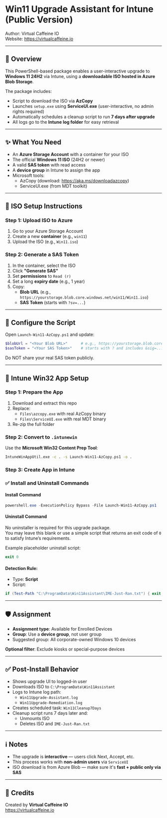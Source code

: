 
# Win11 Upgrade Assistant for Intune (Public Version)

Author: Virtual Caffeine IO  
Website: https://virtualcaffeine.io

---

## 🔄 Overview
This PowerShell-based package enables a user-interactive upgrade to **Windows 11 24H2** via Intune, using a **downloadable ISO hosted in Azure Blob Storage**.

The package includes:
- Script to download the ISO via **AzCopy**
- Launches `setup.exe` using **ServiceUI.exe** (user-interactive, no admin rights required)
- Automatically schedules a cleanup script to run **7 days after upgrade**
- All logs go to the **Intune log folder** for easy retrieval

---

## ✨ What You Need

- An **Azure Storage Account** with a container for your ISO
- The official **Windows 11 ISO** (24H2 or newer)
- A valid **SAS token** with read access
- A **device group** in Intune to assign the app
- Microsoft tools:
  - AzCopy (download: https://aka.ms/downloadazcopy)
  - ServiceUI.exe (from MDT toolkit)

---

## 📂 ISO Setup Instructions

### Step 1: Upload ISO to Azure
1. Go to your Azure Storage Account
2. Create a new **container** (e.g., `win11`)
3. Upload the ISO (e.g., `Win11.iso`)

### Step 2: Generate a SAS Token
1. In the container, select the ISO
2. Click **"Generate SAS"**
3. Set **permissions** to `Read (r)`
4. Set a long **expiry date** (e.g., 1 year)
5. Copy:
   - **Blob URL** (e.g., `https://yourstorage.blob.core.windows.net/win11/Win11.iso`)
   - **SAS Token** (starts with `?sv=...`)

---

## 📝 Configure the Script
Open `Launch-Win11-AzCopy.ps1` and update:

```powershell
$blobUrl = "<Your Blob URL>"      # e.g., https://yourstorage.blob.core.windows.net/win11/Win11.iso
$sasToken = "<Your SAS Token>"    # starts with ? and includes &sig=...
```

Do NOT share your real SAS token publicly.

---

## 📄 Intune Win32 App Setup

### Step 1: Prepare the App
1. Download and extract this repo
2. Replace:
   - `Files\azcopy.exe` with real AzCopy binary
   - `Files\ServiceUI.exe` with real MDT binary
3. Re-zip the full folder

### Step 2: Convert to `.intunewin`
Use the **Microsoft Win32 Content Prep Tool**:
```bash
IntuneWinAppUtil.exe -c . -s Launch-Win11-AzCopy.ps1 -o .
```

### Step 3: Create App in Intune

### ✅ Install and Uninstall Commands

#### Install Command
```powershell
powershell.exe -ExecutionPolicy Bypass -File Launch-Win11-AzCopy.ps1
```

#### Uninstall Command
No uninstaller is required for this upgrade package.  
You may leave this blank or use a simple script that returns an exit code of `0` to satisfy Intune’s requirements.

Example placeholder uninstall script:
```powershell
exit 0
```

#### Detection Rule:
- Type: **Script**
- Script:
```powershell
if (Test-Path "C:\ProgramData\Win11Assistant\IME-Just-Ran.txt") { exit 0 } else { exit 1 }
```

---

## 🛡 Assignment
- **Assignment type**: Available for Enrolled Devices
- **Group**: Use a **device group**, not user group
- Suggested group: All corporate-owned Windows 10 devices

**Optional filter**: Exclude kiosks or special-purpose devices

---

## ✅ Post-Install Behavior
- Shows upgrade UI to logged-in user
- Downloads ISO to `C:\ProgramData\Win11Assistant`
- Logs to Intune log path:
  - `Win11Upgrade-Assistant.log`
  - `Win11Upgrade-Remediation.log`
- Creates scheduled task: `Win11Cleanup7Days`
- Cleanup script runs 7 days later and:
  - Unmounts ISO
  - Deletes ISO and `IME-Just-Ran.txt`

---

## ℹ️ Notes
- The upgrade is **interactive** — users click Next, Accept, etc.
- This process works with **non-admin users** via `ServiceUI`
- ISO download is from Azure Blob — make sure it's **fast + public only via SAS**

---

## 🚀 Credits
Created by **Virtual Caffeine IO**  
https://virtualcaffeine.io
